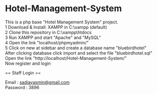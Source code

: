 # Hotel-Management-System
This is a php base "Hotel Management System" project.<br>
1 Download & Install: XAMPP in C:\xampp (default)<br>
2 Clone this repository in C:\xampp\htdocs<br>
3 Run XAMPP and start "Apache" and "MySQL"<br>
4 Open the link "localhost/phpmyadmin/"<br>
5 Click on new at sidebar and create a database name "bluebirdhotel"<br>
After clicking database click import and select the file "bluebirdhotel.sql"<br>
Open the link "http://localhost/Hotel-Management-System/"<br>
Now register and login<br>

== Staff Login ==<br>

Email : sadiayasmin@gmail.com<br>
Password : 3896<br>
